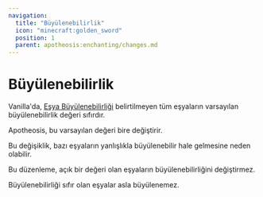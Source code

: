 ```yaml
---
navigation:
  title: "Büyülenebilirlik"
  icon: "minecraft:golden_sword"
  position: 1
  parent: apotheosis:enchanting/changes.md
---
```


# Büyülenebilirlik

Vanilla'da, [Eşya Büyülenebilirliği](../enchantability.md) belirtilmeyen tüm eşyaların varsayılan büyülenebilirlik değeri sıfırdır.

Apotheosis, bu varsayılan değeri bire değiştirir.

Bu değişiklik, bazı eşyaların yanlışlıkla büyülenebilir hale gelmesine neden olabilir.

Bu düzenleme, açık bir değeri olan eşyaların büyülenebilirliğini değiştirmez.

Büyülenebilirliği sıfır olan eşyalar asla büyülenemez.

